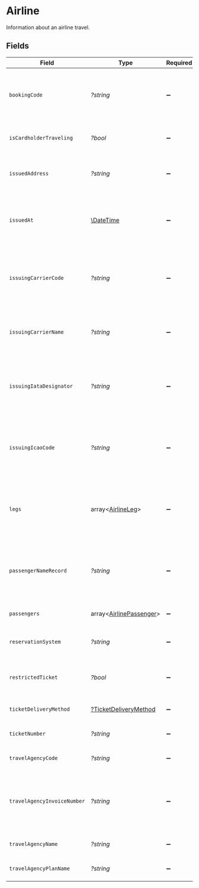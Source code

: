 # Airline

Information about an airline travel.


## Fields

| Field                                                                                 | Type                                                                                  | Required                                                                              | Description                                                                           | Example                                                                               |
| ------------------------------------------------------------------------------------- | ------------------------------------------------------------------------------------- | ------------------------------------------------------------------------------------- | ------------------------------------------------------------------------------------- | ------------------------------------------------------------------------------------- |
| `bookingCode`                                                                         | *?string*                                                                             | :heavy_minus_sign:                                                                    | The unique identifier of the reservation in the global distribution system.           | X36Q9C                                                                                |
| `isCardholderTraveling`                                                               | *?bool*                                                                               | :heavy_minus_sign:                                                                    | Indicates whether the cardholder is traveling.                                        | true                                                                                  |
| `issuedAddress`                                                                       | *?string*                                                                             | :heavy_minus_sign:                                                                    | The address of the place/agency that issued the ticket.                               | 123 Broadway, New York                                                                |
| `issuedAt`                                                                            | [\DateTime](https://www.php.net/manual/en/class.datetime.php)                         | :heavy_minus_sign:                                                                    | The date that the ticket was last issued in the airline reservation system.           | 2013-07-16T19:23:00.000+00:00                                                         |
| `issuingCarrierCode`                                                                  | *?string*                                                                             | :heavy_minus_sign:                                                                    | For airline aggregators, three-character IATA code of the airline issuing the ticket. | 649                                                                                   |
| `issuingCarrierName`                                                                  | *?string*                                                                             | :heavy_minus_sign:                                                                    | For airline aggregators, name of the airline issuing the ticket.                      | Air Transat A.T. Inc                                                                  |
| `issuingIataDesignator`                                                               | *?string*                                                                             | :heavy_minus_sign:                                                                    | For airline aggregators, two-character IATA code of the airline issuing the ticket.   | TS                                                                                    |
| `issuingIcaoCode`                                                                     | *?string*                                                                             | :heavy_minus_sign:                                                                    | For airline aggregators, three-character ICAO code of the airline issuing the ticket. | TSC                                                                                   |
| `legs`                                                                                | array<[AirlineLeg](./AirlineLeg.md)>                                                  | :heavy_minus_sign:                                                                    | An array of separate trip segments. Each leg contains detailed itinerary information. |                                                                                       |
| `passengerNameRecord`                                                                 | *?string*                                                                             | :heavy_minus_sign:                                                                    | The Passenger Name Record (PNR) in the airline reservation system.                    | JOHN L                                                                                |
| `passengers`                                                                          | array<[AirlinePassenger](./AirlinePassenger.md)>                                      | :heavy_minus_sign:                                                                    | An array of the travelling passengers.                                                |                                                                                       |
| `reservationSystem`                                                                   | *?string*                                                                             | :heavy_minus_sign:                                                                    | The name of the reservation system.                                                   | Amadeus                                                                               |
| `restrictedTicket`                                                                    | *?bool*                                                                               | :heavy_minus_sign:                                                                    | Indicates whether the ticket is restricted (refundable).                              | false                                                                                 |
| `ticketDeliveryMethod`                                                                | [?TicketDeliveryMethod](./TicketDeliveryMethod.md)                                    | :heavy_minus_sign:                                                                    | The delivery method of the ticket.                                                    | electronic                                                                            |
| `ticketNumber`                                                                        | *?string*                                                                             | :heavy_minus_sign:                                                                    | The airline's unique ticket number.                                                   | 123-1234-151555                                                                       |
| `travelAgencyCode`                                                                    | *?string*                                                                             | :heavy_minus_sign:                                                                    | The IATA travel agency code.                                                          | 12345                                                                                 |
| `travelAgencyInvoiceNumber`                                                           | *?string*                                                                             | :heavy_minus_sign:                                                                    | The reference number of the invoice that was issued by the travel agency.             | EG15555155                                                                            |
| `travelAgencyName`                                                                    | *?string*                                                                             | :heavy_minus_sign:                                                                    | The name of the travel agency.                                                        | ACME Agency                                                                           |
| `travelAgencyPlanName`                                                                | *?string*                                                                             | :heavy_minus_sign:                                                                    | The name of the travel agency plan.                                                   | B733                                                                                  |